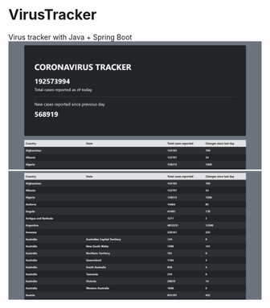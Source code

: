 # VirusTracker
Virus tracker with Java + Spring Boot
![alt text](screenshots/screen1.jpg "First screen")
![alt text](screenshots/screen2.jpg "Second screen")
